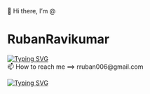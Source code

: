 <div>
   <div> 
     <span> 👋 Hi there, I’m @ <h1> RubanRavikumar </h1> </span> 
      <a href="https://git.io/typing-svg"><img src="https://readme-typing-svg.demolab.com?font=Fira+Code&pause=1000&width=435&lines=The+five+boxing+wizards+jump+quickly" alt="Typing SVG" /></a>
   </div>
   <div> 
     📫 How to reach me ==> <span> rruban006@gmail.com </span>
   </div>
</div>

[![Typing SVG](https://readme-typing-svg.demolab.com?font=Fira+Code&pause=1000&width=435&lines=The+five+boxing+wizards+jump+quickly)](https://git.io/typing-svg)
